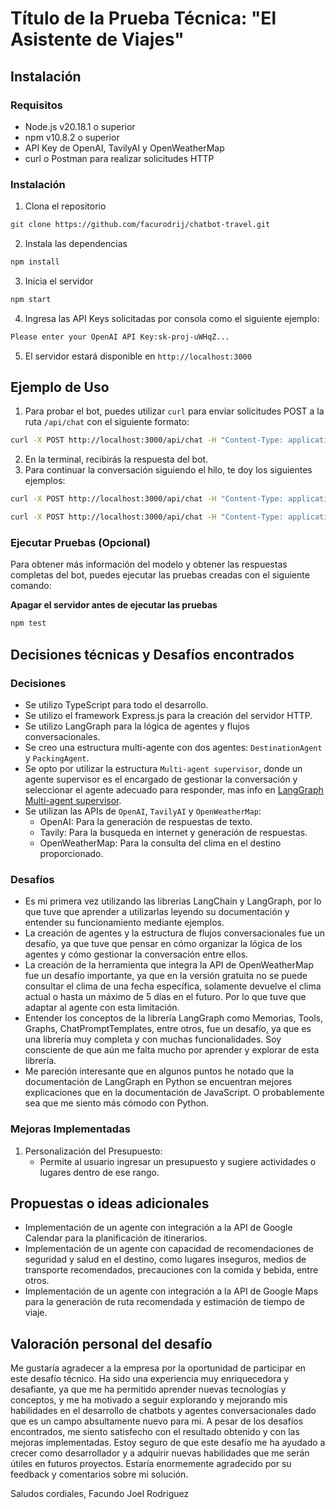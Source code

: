 # Título de la Prueba Técnica: "El Asistente de Viajes"
## Instalación
### Requisitos
- Node.js v20.18.1 o superior
- npm v10.8.2 o superior
- API Key de OpenAI, TavilyAI y OpenWeatherMap
- curl o Postman para realizar solicitudes HTTP

### Instalación
1. Clona el repositorio
```bash
git clone https://github.com/facurodrij/chatbot-travel.git
```
2. Instala las dependencias
```bash
npm install
```
3. Inicia el servidor
```bash
npm start
```
4. Ingresa las API Keys solicitadas por consola como el siguiente ejemplo:
```bash
Please enter your OpenAI API Key:sk-proj-uWHqZ...
```
5. El servidor estará disponible en `http://localhost:3000`

## Ejemplo de Uso
1. Para probar el bot, puedes utilizar `curl` para enviar solicitudes POST a la ruta `/api/chat` con el siguiente formato:

```bash
curl -X POST http://localhost:3000/api/chat -H "Content-Type: application/json" -d '{"message": "Hola, quiero ir de vacaciones a Florianopolis, Brasil. ¿Qué lugares debería visitar?"}'
```
2. En la terminal, recibirás la respuesta del bot.
3. Para continuar la conversación siguiendo el hilo, te doy los siguientes ejemplos:
```bash
curl -X POST http://localhost:3000/api/chat -H "Content-Type: application/json" -d '{"message": "Quiero ir el 8 de febrero de 2025. ¿Cómo estará el clima y qué debo empacar?"}'
```
```bash
curl -X POST http://localhost:3000/api/chat -H "Content-Type: application/json" -d '{"message": "Mi presupuesto es de R$2000 y quiero quedarme 7 días"}'
```

### Ejecutar Pruebas (Opcional)
Para obtener más información del modelo y obtener las respuestas completas del bot, puedes ejecutar las pruebas creadas con el siguiente comando:

**Apagar el servidor antes de ejecutar las pruebas**
```bash
npm test
```


## Decisiones técnicas y Desafíos encontrados
### Decisiones
- Se utilizo TypeScript para todo el desarrollo.
- Se utilizo el framework Express.js para la creación del servidor HTTP.
- Se utilizo LangGraph para la lógica de agentes y flujos conversacionales.
- Se creo una estructura multi-agente con dos agentes: `DestinationAgent` y `PackingAgent`.
- Se opto por utilizar la estructura `Multi-agent supervisor`, donde un agente supervisor es el encargado de gestionar la conversación y seleccionar el agente adecuado para responder, mas info en [LangGraph Multi-agent supervisor](https://langchain-ai.github.io/langgraph/tutorials/multi_agent/agent_supervisor/).
- Se utilizan las APIs de `OpenAI`, `TavilyAI` y `OpenWeatherMap`:
  - OpenAI: Para la generación de respuestas de texto.
  - Tavily: Para la busqueda en internet y generación de respuestas.
  - OpenWeatherMap: Para la consulta del clima en el destino proporcionado.

### Desafíos
- Es mi primera vez utilizando las librerías LangChain y LangGraph, por lo que tuve que aprender a utilizarlas leyendo su documentación y entender su funcionamiento mediante ejemplos.
- La creación de agentes y la estructura de flujos conversacionales fue un desafío, ya que tuve que pensar en cómo organizar la lógica de los agentes y cómo gestionar la conversación entre ellos.
- La creación de la herramienta que integra la API de OpenWeatherMap fue un desafío importante, ya que en la versión gratuita no se puede consultar el clima de una fecha específica, solamente devuelve el clima actual o hasta un máximo de 5 días en el futuro. Por lo que tuve que adaptar al agente con esta limitación.
- Entender los conceptos de la librería LangGraph como Memorias, Tools, Graphs, ChatPromptTemplates, entre otros, fue un desafío, ya que es una librería muy completa y con muchas funcionalidades. Soy consciente de que aún me falta mucho por aprender y explorar de esta librería.
- Me pareción interesante que en algunos puntos he notado que la documentación de LangGraph en Python se encuentran mejores explicaciones que en la documentación de JavaScript. O probablemente sea que me siento más cómodo con Python.

### Mejoras Implementadas
1. Personalización del Presupuesto:
    - Permite al usuario ingresar un presupuesto y sugiere actividades o lugares dentro de ese rango.


## Propuestas o ideas adicionales
- Implementación de un agente con integración a la API de Google Calendar para la planificación de itinerarios.
- Implementación de un agente con capacidad de recomendaciones de seguridad y salud en el destino, como lugares inseguros, medios de transporte recomendados, precauciones con la comida y bebida, entre otros.
- Implementación de un agente con integración a la API de Google Maps para la generación de ruta recomendada y estimación de tiempo de viaje.


## Valoración personal del desafío
Me gustaría agradecer a la empresa por la oportunidad de participar en este desafío técnico. Ha sido una experiencia muy enriquecedora y desafiante, ya que me ha permitido aprender nuevas tecnologías y conceptos, y me ha motivado a seguir explorando y mejorando mis habilidades en el desarrollo de chatbots y agentes conversacionales dado que es un campo absultamente nuevo para mi. A pesar de los desafíos encontrados, me siento satisfecho con el resultado obtenido y con las mejoras implementadas. Estoy seguro de que este desafío me ha ayudado a crecer como desarrollador y a adquirir nuevas habilidades que me serán útiles en futuros proyectos. Estaría enormemente agradecido por su feedback y comentarios sobre mi solución.

Saludos cordiales, Facundo Joel Rodriguez

